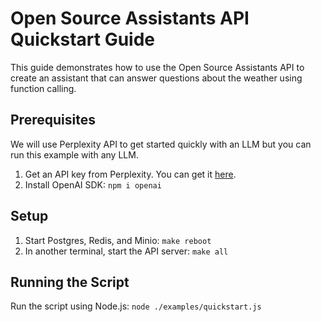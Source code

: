 # Open Source Assistants API Quickstart Guide

This guide demonstrates how to use the Open Source Assistants API to create an assistant that can answer questions about the weather using function calling.

## Prerequisites

We will use Perplexity API to get started quickly with an LLM but you can run this example with any LLM.

1. Get an API key from Perplexity. You can get it [here](https://docs.perplexity.ai/docs). 
2. Install OpenAI SDK: `npm i openai`

## Setup

1. Start Postgres, Redis, and Minio: `make reboot`
2. In another terminal, start the API server: `make all`

## Running the Script

Run the script using Node.js: `node ./examples/quickstart.js`
